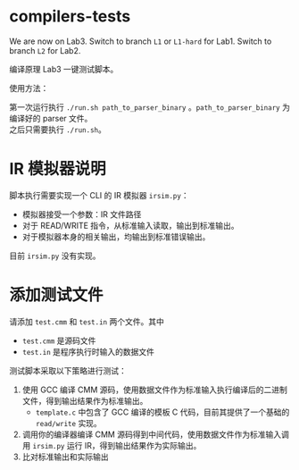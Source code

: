 # compilers-tests

We are now on Lab3. Switch to branch `L1` or `L1-hard` for Lab1. Switch to branch `L2` for Lab2.

编译原理 Lab3 一键测试脚本。

使用方法：

第一次运行执行 `./run.sh path_to_parser_binary` 。`path_to_parser_binary` 为编译好的 parser 文件。  
之后只需要执行 `./run.sh`。 

# IR 模拟器说明

脚本执行需要实现一个 CLI 的 IR 模拟器 `irsim.py`：

- 模拟器接受一个参数：IR 文件路径
- 对于 READ/WRITE 指令，从标准输入读取，输出到标准输出。
- 对于模拟器本身的相关输出，均输出到标准错误输出。

目前 `irsim.py` 没有实现。

# 添加测试文件

请添加 `test.cmm` 和 `test.in` 两个文件。其中

* `test.cmm` 是源码文件
* `test.in` 是程序执行时输入的数据文件

测试脚本采取以下策略进行测试：

1. 使用 GCC 编译 CMM 源码，使用数据文件作为标准输入执行编译后的二进制文件，得到输出结果作为标准输出。
   - `template.c` 中包含了 GCC 编译的模板 C 代码，目前其提供了一个基础的 `read/write` 实现。
2. 调用你的编译器编译 CMM 源码得到中间代码，使用数据文件作为标准输入调用 `irsim.py` 运行 IR，得到输出结果作为实际输出。
3. 比对标准输出和实际输出
